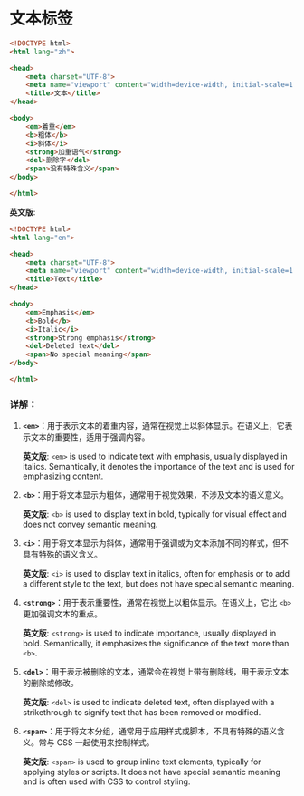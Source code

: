 # 文本标签

```html
<!DOCTYPE html>
<html lang="zh">

<head>
    <meta charset="UTF-8">
    <meta name="viewport" content="width=device-width, initial-scale=1.0">
    <title>文本</title>
</head>

<body>
    <em>着重</em>
    <b>粗体</b>
    <i>斜体</i>
    <strong>加重语气</strong>
    <del>删除字</del>
    <span>没有特殊含义</span>
</body>

</html>
```

**英文版**:

```html
<!DOCTYPE html>
<html lang="en">

<head>
    <meta charset="UTF-8">
    <meta name="viewport" content="width=device-width, initial-scale=1.0">
    <title>Text</title>
</head>

<body>
    <em>Emphasis</em>
    <b>Bold</b>
    <i>Italic</i>
    <strong>Strong emphasis</strong>
    <del>Deleted text</del>
    <span>No special meaning</span>
</body>

</html>
```

### 详解：

1. **`<em>`**：用于表示文本的着重内容，通常在视觉上以斜体显示。在语义上，它表示文本的重要性，适用于强调内容。

   **英文版**: `<em>` is used to indicate text with emphasis, usually displayed in italics. Semantically, it denotes the importance of the text and is used for emphasizing content.

2. **`<b>`**：用于将文本显示为粗体，通常用于视觉效果，不涉及文本的语义意义。

   **英文版**: `<b>` is used to display text in bold, typically for visual effect and does not convey semantic meaning.

3. **`<i>`**：用于将文本显示为斜体，通常用于强调或为文本添加不同的样式，但不具有特殊的语义含义。

   **英文版**: `<i>` is used to display text in italics, often for emphasis or to add a different style to the text, but does not have special semantic meaning.

4. **`<strong>`**：用于表示重要性，通常在视觉上以粗体显示。在语义上，它比 `<b>` 更加强调文本的重点。

   **英文版**: `<strong>` is used to indicate importance, usually displayed in bold. Semantically, it emphasizes the significance of the text more than `<b>`.

5. **`<del>`**：用于表示被删除的文本，通常会在视觉上带有删除线，用于表示文本的删除或修改。

   **英文版**: `<del>` is used to indicate deleted text, often displayed with a strikethrough to signify text that has been removed or modified.

6. **`<span>`**：用于将文本分组，通常用于应用样式或脚本，不具有特殊的语义含义。常与 CSS 一起使用来控制样式。

   **英文版**: `<span>` is used to group inline text elements, typically for applying styles or scripts. It does not have special semantic meaning and is often used with CSS to control styling.